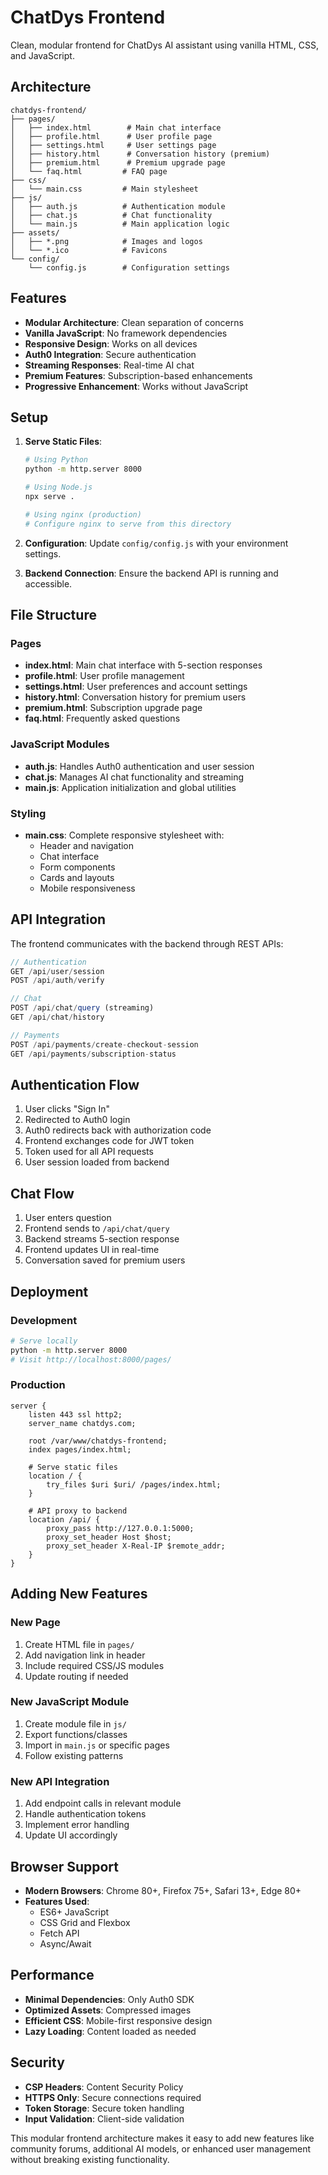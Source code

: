 # ChatDys Frontend

Clean, modular frontend for ChatDys AI assistant using vanilla HTML, CSS, and JavaScript.

## Architecture

```
chatdys-frontend/
├── pages/
│   ├── index.html        # Main chat interface
│   ├── profile.html      # User profile page
│   ├── settings.html     # User settings page
│   ├── history.html      # Conversation history (premium)
│   ├── premium.html      # Premium upgrade page
│   └── faq.html         # FAQ page
├── css/
│   └── main.css         # Main stylesheet
├── js/
│   ├── auth.js          # Authentication module
│   ├── chat.js          # Chat functionality
│   └── main.js          # Main application logic
├── assets/
│   ├── *.png            # Images and logos
│   └── *.ico            # Favicons
└── config/
    └── config.js        # Configuration settings
```

## Features

- **Modular Architecture**: Clean separation of concerns
- **Vanilla JavaScript**: No framework dependencies
- **Responsive Design**: Works on all devices
- **Auth0 Integration**: Secure authentication
- **Streaming Responses**: Real-time AI chat
- **Premium Features**: Subscription-based enhancements
- **Progressive Enhancement**: Works without JavaScript

## Setup

1. **Serve Static Files**:
   ```bash
   # Using Python
   python -m http.server 8000
   
   # Using Node.js
   npx serve .
   
   # Using nginx (production)
   # Configure nginx to serve from this directory
   ```

2. **Configuration**:
   Update `config/config.js` with your environment settings.

3. **Backend Connection**:
   Ensure the backend API is running and accessible.

## File Structure

### Pages
- **index.html**: Main chat interface with 5-section responses
- **profile.html**: User profile management
- **settings.html**: User preferences and account settings
- **history.html**: Conversation history for premium users
- **premium.html**: Subscription upgrade page
- **faq.html**: Frequently asked questions

### JavaScript Modules
- **auth.js**: Handles Auth0 authentication and user session
- **chat.js**: Manages AI chat functionality and streaming
- **main.js**: Application initialization and global utilities

### Styling
- **main.css**: Complete responsive stylesheet with:
  - Header and navigation
  - Chat interface
  - Form components
  - Cards and layouts
  - Mobile responsiveness

## API Integration

The frontend communicates with the backend through REST APIs:

```javascript
// Authentication
GET /api/user/session
POST /api/auth/verify

// Chat
POST /api/chat/query (streaming)
GET /api/chat/history

// Payments
POST /api/payments/create-checkout-session
GET /api/payments/subscription-status
```

## Authentication Flow

1. User clicks "Sign In"
2. Redirected to Auth0 login
3. Auth0 redirects back with authorization code
4. Frontend exchanges code for JWT token
5. Token used for all API requests
6. User session loaded from backend

## Chat Flow

1. User enters question
2. Frontend sends to `/api/chat/query`
3. Backend streams 5-section response
4. Frontend updates UI in real-time
5. Conversation saved for premium users

## Deployment

### Development
```bash
# Serve locally
python -m http.server 8000
# Visit http://localhost:8000/pages/
```

### Production
```nginx
server {
    listen 443 ssl http2;
    server_name chatdys.com;
    
    root /var/www/chatdys-frontend;
    index pages/index.html;
    
    # Serve static files
    location / {
        try_files $uri $uri/ /pages/index.html;
    }
    
    # API proxy to backend
    location /api/ {
        proxy_pass http://127.0.0.1:5000;
        proxy_set_header Host $host;
        proxy_set_header X-Real-IP $remote_addr;
    }
}
```

## Adding New Features

### New Page
1. Create HTML file in `pages/`
2. Add navigation link in header
3. Include required CSS/JS modules
4. Update routing if needed

### New JavaScript Module
1. Create module file in `js/`
2. Export functions/classes
3. Import in `main.js` or specific pages
4. Follow existing patterns

### New API Integration
1. Add endpoint calls in relevant module
2. Handle authentication tokens
3. Implement error handling
4. Update UI accordingly

## Browser Support

- **Modern Browsers**: Chrome 80+, Firefox 75+, Safari 13+, Edge 80+
- **Features Used**: 
  - ES6+ JavaScript
  - CSS Grid and Flexbox
  - Fetch API
  - Async/Await

## Performance

- **Minimal Dependencies**: Only Auth0 SDK
- **Optimized Assets**: Compressed images
- **Efficient CSS**: Mobile-first responsive design
- **Lazy Loading**: Content loaded as needed

## Security

- **CSP Headers**: Content Security Policy
- **HTTPS Only**: Secure connections required
- **Token Storage**: Secure token handling
- **Input Validation**: Client-side validation

This modular frontend architecture makes it easy to add new features like community forums, additional AI models, or enhanced user management without breaking existing functionality.
